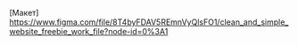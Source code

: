 [Макет] https://www.figma.com/file/8T4byFDAV5REmnVyQlsFO1/clean_and_simple_website_freebie_work_file?node-id=0%3A1